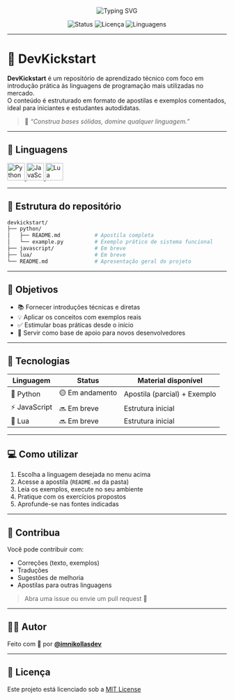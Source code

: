 <p align="center">
  <img src="https://readme-typing-svg.demolab.com?font=Fira+Code&pause=1000&color=5C8DF6&center=true&vCenter=true&width=435&lines=DevKickstart+by+@imnikollasdev" alt="Typing SVG" />
</p>

<p align="center">
  <img src="https://img.shields.io/badge/status-em%20desenvolvimento-blue" alt="Status">
  <img src="https://img.shields.io/github/license/imnikollasdev/devkickstart" alt="Licença">
  <img src="https://img.shields.io/github/languages/count/imnikollasdev/devkickstart" alt="Linguagens">
</p>

---

# 🧠 DevKickstart

**DevKickstart** é um repositório de aprendizado técnico com foco em introdução prática às linguagens de programação mais utilizadas no mercado.  
O conteúdo é estruturado em formato de apostilas e exemplos comentados, ideal para iniciantes e estudantes autodidatas.

> 🔬 _“Construa bases sólidas, domine qualquer linguagem.”_

---

## 📘 Linguagens

<p align="left">
  <a href="./python/python.md" title="Ver apostila de Python">
    <img src="https://cdn.jsdelivr.net/gh/devicons/devicon/icons/python/python-original.svg" height="40" alt="Python"/>
  </a>
  <a href="./javascript/javascript.md" title="Ver apostila de JavaScript (em breve)">
    <img src="https://cdn.jsdelivr.net/gh/devicons/devicon/icons/javascript/javascript-original.svg" height="40" alt="JavaScript"/>
  </a>
  <a href="./lua/lua.md" title="Ver apostila de Lua (em breve)">
    <img src="https://cdn.jsdelivr.net/gh/devicons/devicon/icons/lua/lua-original.svg" height="40" alt="Lua"/>
  </a>
</p>

---

## 📂 Estrutura do repositório

```bash
devkickstart/
├── python/
│   ├── README.md           # Apostila completa
│   └── example.py          # Exemplo prático de sistema funcional
├── javascript/             # Em breve
├── lua/                    # Em breve
└── README.md               # Apresentação geral do projeto
```

---

## 🎯 Objetivos

- 📚 Fornecer introduções técnicas e diretas
- 💡 Aplicar os conceitos com exemplos reais
- ✅ Estimular boas práticas desde o início
- 🧱 Servir como base de apoio para novos desenvolvedores

---

## 📌 Tecnologias

| Linguagem | Status | Material disponível |
|----------|--------|---------------------|
| 🐍 Python | 🟡 Em andamento | Apostila (parcial) + Exemplo |
| ⚡ JavaScript | 🔜 Em breve | Estrutura inicial |
| 🌙 Lua | 🔜 Em breve | Estrutura inicial |

---

## 💻 Como utilizar

1. Escolha a linguagem desejada no menu acima
2. Acesse a apostila (`README.md` da pasta)
3. Leia os exemplos, execute no seu ambiente
4. Pratique com os exercícios propostos
5. Aprofunde-se nas fontes indicadas

---

## 🤝 Contribua

Você pode contribuir com:

- Correções (texto, exemplos)
- Traduções
- Sugestões de melhoria
- Apostilas para outras linguagens

> Abra uma issue ou envie um pull request 🙌

---

## 👨‍💻 Autor

Feito com 💙 por [**@imnikollasdev**](https://github.com/imnikollasdev)

---

## 📄 Licença

Este projeto está licenciado sob a [MIT License](./LICENSE)
